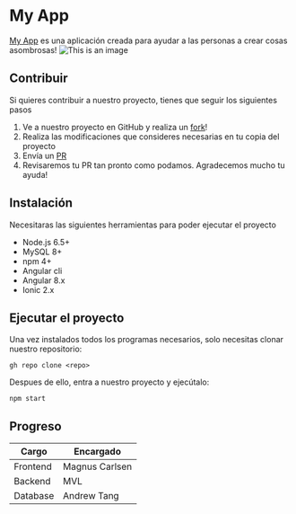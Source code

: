 # My App
[My App](https://github.com/MatiasMaravi) es una aplicación creada para ayudar a las personas a crear cosas asombrosas!
![This is an image](https://i.kym-cdn.com/photos/images/newsfeed/001/535/089/5e9.jpg)

## Contribuir
Si quieres contribuir a nuestro proyecto, tienes que seguir los siguientes pasos
1. Ve a nuestro proyecto en GitHub y realiza un [fork](https://github.com/MatiasMaravi)! 
2. Realiza las modificaciones que consideres necesarias en tu copia del proyecto
3. Envía un [PR](https://github.com/MatiasMaravi)
4. Revisaremos tu PR tan pronto como podamos. Agradecemos mucho tu ayuda!

## Instalación
Necesitaras las siguientes herramientas para poder ejecutar el proyecto
- Node.js 6.5+
- MySQL 8+
- npm 4+
- Angular cli
- Angular 8.x
- Ionic 2.x

## Ejecutar el proyecto
Una vez instalados todos los programas necesarios, solo necesitas clonar nuestro repositorio:
```
gh repo clone <repo>
```
Despues de ello, entra a nuestro proyecto y ejecútalo:
```
npm start
```

  
## Progreso
| Cargo | Encargado |
| ------------- | ------------- |
| Frontend  | Magnus Carlsen  |
| Backend  | MVL  |
| Database  | Andrew Tang  |
